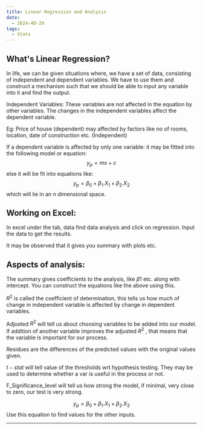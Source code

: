 ```yaml
---
title: Linear Regression and Analysis
date:
  - 2024-40-29
tags:
  - Stats
---
```

## What's Linear Regression?
In life, we can be given situations where, we have a set of data, consisting of independent and dependent variables. We have to use them and construct a mechanism such that we should be able to input any variable into it and find the output.

Independent Variables: 
These variables are not affected in the equation by other variables. The changes in the independent variables affect the dependent variable.

Eg: Price of house (dependent) may affected by factors like no of rooms, location, date of construction etc. (Independent)

If a dependent variable is affected by only one variable: it may be fitted into the following model or equation:
$$
y_p=mx+c
$$
else it will be fit into equations like:
$$
y_p=\beta_0+\beta_1.X_1+\beta_2.X_2
$$
which will lie in an n dimensional space.

## Working on Excel:
In excel under the tab, data find data analysis and click on regression.
Input the data to get the results.

It  may be observed  that it gives you summary with plots etc.

## Aspects of analysis:

The summary gives coefficients to the analysis, like $\beta1$ etc. along with intercept. 
You can construct the equations like the above using this.

$R^2$ is called the coefficient of determination, this tells us how much of change in independent variable is affected by change in dependent variables.

Adjusted $R^2$ will tell us about choosing variables to be added into our model.
If addition of another variable improves the adjusted $R^2$ , that means that the variable is important for our process.

Residues are the differences of the predicted values with the original values given.

$t-stat$ will tell value of the thresholds wrt hypothesis testing. They may be used to determine whether a var is useful in the process or not.

F_Significance_level will tell us how strong the model, if minimal, very close to zero, our test is very strong.

$$
y_p=\beta_0+\beta_1.X_1+\beta_2.X_2
$$
Use this equation to find values for the other inputs.

---


